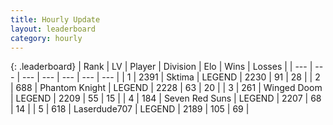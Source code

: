 ```yaml
---
title: Hourly Update
layout: leaderboard
category: hourly
---
```


{: .leaderboard}
| Rank | LV | Player | Division | Elo | Wins | Losses |
| --- | --- | --- | --- | --- | --- | --- |
| <span data-change="2">1</span> | 2391 | <span title="ID: 353063">Sktima</span> | LEGEND | <span data-change="22">2230</span> | <span data-change="4">91</span> | <span data-change="0">28</span> |
| <span data-change="-1">2</span> | 688 | <span title="ID: 742939">Phantom Knight</span> | LEGEND | <span data-change="0">2228</span> | <span data-change="0">63</span> | <span data-change="0">20</span> |
| <span data-change="-1">3</span> | 261 | <span title="ID: 744396">Winged Doom</span> | LEGEND | <span data-change="0">2209</span> | <span data-change="0">55</span> | <span data-change="0">15</span> |
| <span data-change="0">4</span> | 184 | <span title="ID: 670324">Seven Red Suns</span> | LEGEND | <span data-change="0">2207</span> | <span data-change="0">68</span> | <span data-change="0">14</span> |
| <span data-change="0">5</span> | 618 | <span title="ID: 372321">Laserdude707</span> | LEGEND | <span data-change="0">2189</span> | <span data-change="0">105</span> | <span data-change="0">69</span> |